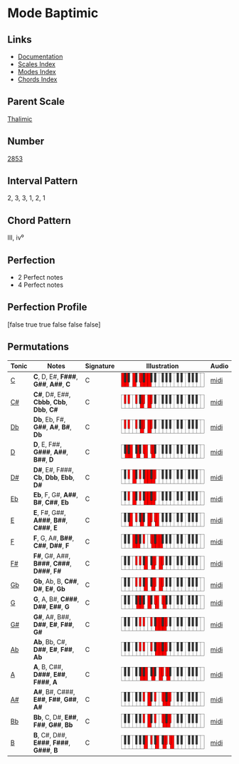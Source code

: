# Mode Baptimic

## Links

- [Documentation](README.md)
- [Scales Index](Scales.md)
- [Modes Index](Modes.md)
- [Chords Index](Chords.md)

## Parent Scale

[Thalimic](ScaleThalimic.md)

## Number

[2853](https://ianring.com/musictheory/scales/2853)

## Interval Pattern

2, 3, 3, 1, 2, 1

## Chord Pattern

III, iv⁰

## Perfection

- 2 Perfect notes
- 4 Perfect notes

## Perfection Profile

[false true true false false false]

## Permutations

| Tonic | Notes | Signature | Illustration | Audio |
|-------|-------|-----------|--------------|-------|
| [C](ModeCNaturalBaptimic.md) | **C**, D, E#, **F###**, **G##**, **A##**, **C** | C | ![CNaturalBaptimic](ModeCNaturalBaptimic.png) | [midi](https://github.com/edipermadi/music/blob/main/docs/ModeCNaturalBaptimic.mid?raw=true) |
| [C#](ModeCSharpBaptimic.md) | **C#**, D#, E##, **Cbbb**, **Cbb**, **Dbb**, **C#** | C | ![CSharpBaptimic](ModeCSharpBaptimic.png) | [midi](https://github.com/edipermadi/music/blob/main/docs/ModeCSharpBaptimic.mid?raw=true) |
| [Db](ModeDFlatBaptimic.md) | **Db**, Eb, F#, **G##**, **A#**, **B#**, **Db** | C | ![DFlatBaptimic](ModeDFlatBaptimic.png) | [midi](https://github.com/edipermadi/music/blob/main/docs/ModeDFlatBaptimic.mid?raw=true) |
| [D](ModeDNaturalBaptimic.md) | **D**, E, F##, **G###**, **A##**, **B##**, **D** | C | ![DNaturalBaptimic](ModeDNaturalBaptimic.png) | [midi](https://github.com/edipermadi/music/blob/main/docs/ModeDNaturalBaptimic.mid?raw=true) |
| [D#](ModeDSharpBaptimic.md) | **D#**, E#, F###, **Cb**, **Dbb**, **Ebb**, **D#** | C | ![DSharpBaptimic](ModeDSharpBaptimic.png) | [midi](https://github.com/edipermadi/music/blob/main/docs/ModeDSharpBaptimic.mid?raw=true) |
| [Eb](ModeEFlatBaptimic.md) | **Eb**, F, G#, **A##**, **B#**, **C##**, **Eb** | C | ![EFlatBaptimic](ModeEFlatBaptimic.png) | [midi](https://github.com/edipermadi/music/blob/main/docs/ModeEFlatBaptimic.mid?raw=true) |
| [E](ModeENaturalBaptimic.md) | **E**, F#, G##, **A###**, **B##**, **C###**, **E** | C | ![ENaturalBaptimic](ModeENaturalBaptimic.png) | [midi](https://github.com/edipermadi/music/blob/main/docs/ModeENaturalBaptimic.mid?raw=true) |
| [F](ModeFNaturalBaptimic.md) | **F**, G, A#, **B##**, **C##**, **D##**, **F** | C | ![FNaturalBaptimic](ModeFNaturalBaptimic.png) | [midi](https://github.com/edipermadi/music/blob/main/docs/ModeFNaturalBaptimic.mid?raw=true) |
| [F#](ModeFSharpBaptimic.md) | **F#**, G#, A##, **B###**, **C###**, **D###**, **F#** | C | ![FSharpBaptimic](ModeFSharpBaptimic.png) | [midi](https://github.com/edipermadi/music/blob/main/docs/ModeFSharpBaptimic.mid?raw=true) |
| [Gb](ModeGFlatBaptimic.md) | **Gb**, Ab, B, **C##**, **D#**, **E#**, **Gb** | C | ![GFlatBaptimic](ModeGFlatBaptimic.png) | [midi](https://github.com/edipermadi/music/blob/main/docs/ModeGFlatBaptimic.mid?raw=true) |
| [G](ModeGNaturalBaptimic.md) | **G**, A, B#, **C###**, **D##**, **E##**, **G** | C | ![GNaturalBaptimic](ModeGNaturalBaptimic.png) | [midi](https://github.com/edipermadi/music/blob/main/docs/ModeGNaturalBaptimic.mid?raw=true) |
| [G#](ModeGSharpBaptimic.md) | **G#**, A#, B##, **D##**, **E#**, **F##**, **G#** | C | ![GSharpBaptimic](ModeGSharpBaptimic.png) | [midi](https://github.com/edipermadi/music/blob/main/docs/ModeGSharpBaptimic.mid?raw=true) |
| [Ab](ModeAFlatBaptimic.md) | **Ab**, Bb, C#, **D##**, **E#**, **F##**, **Ab** | C | ![AFlatBaptimic](ModeAFlatBaptimic.png) | [midi](https://github.com/edipermadi/music/blob/main/docs/ModeAFlatBaptimic.mid?raw=true) |
| [A](ModeANaturalBaptimic.md) | **A**, B, C##, **D###**, **E##**, **F###**, **A** | C | ![ANaturalBaptimic](ModeANaturalBaptimic.png) | [midi](https://github.com/edipermadi/music/blob/main/docs/ModeANaturalBaptimic.mid?raw=true) |
| [A#](ModeASharpBaptimic.md) | **A#**, B#, C###, **E##**, **F##**, **G##**, **A#** | C | ![ASharpBaptimic](ModeASharpBaptimic.png) | [midi](https://github.com/edipermadi/music/blob/main/docs/ModeASharpBaptimic.mid?raw=true) |
| [Bb](ModeBFlatBaptimic.md) | **Bb**, C, D#, **E##**, **F##**, **G##**, **Bb** | C | ![BFlatBaptimic](ModeBFlatBaptimic.png) | [midi](https://github.com/edipermadi/music/blob/main/docs/ModeBFlatBaptimic.mid?raw=true) |
| [B](ModeBNaturalBaptimic.md) | **B**, C#, D##, **E###**, **F###**, **G###**, **B** | C | ![BNaturalBaptimic](ModeBNaturalBaptimic.png) | [midi](https://github.com/edipermadi/music/blob/main/docs/ModeBNaturalBaptimic.mid?raw=true) |
